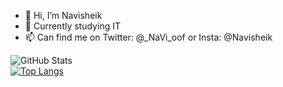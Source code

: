 - 👋 Hi, I’m Navisheik
- 🌱 Currently studying IT
- 📫 Can find me on Twitter: @_NaVi_oof or Insta:  @Navisheik

<!---
NaVisheikk/NaVisheikk is a ✨ special ✨ repository because its `README.md` (this file) appears on your GitHub profile.
You can click the Preview link to take a look at your changes.
--->
![GitHub Stats](https://github-readme-stats.vercel.app/api?username=NaVisheikk&theme=radical)
<br>
[![Top Langs](https://github-readme-stats.vercel.app/api/top-langs/?username=NaVisheikk&layout=compact)](https://github.com/NaVisheikk/github-readme-stats)
